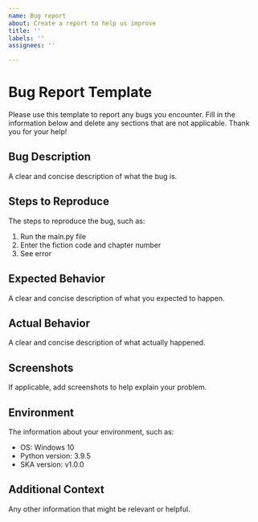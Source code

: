 ```yaml
---
name: Bug report
about: Create a report to help us improve
title: ''
labels: ''
assignees: ''

---
```

# Bug Report Template

Please use this template to report any bugs you encounter. Fill in the information below and delete any sections that are not applicable. Thank you for your help!

## Bug Description

A clear and concise description of what the bug is.

## Steps to Reproduce

The steps to reproduce the bug, such as:

1. Run the main.py file
2. Enter the fiction code and chapter number
3. See error

## Expected Behavior

A clear and concise description of what you expected to happen.

## Actual Behavior

A clear and concise description of what actually happened.

## Screenshots

If applicable, add screenshots to help explain your problem.

## Environment

The information about your environment, such as:

- OS: Windows 10
- Python version: 3.9.5
- SKA version: v1.0.0

## Additional Context

Any other information that might be relevant or helpful.
